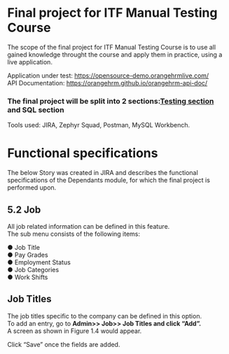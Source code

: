 # Final project for ITF Manual Testing Course
The scope of the final project for ITF Manual Testing Course is to use all gained knowledge throught the course and apply them in practice, using a live application.  

Application under test: https://opensource-demo.orangehrmlive.com/  
API Documentation: https://orangehrm.github.io/orangehrm-api-doc/  
### The final project will be split into 2 sections:[Testing section](https://github.com/razvan79/razvan79/blob/main/README.md##job-titles) and SQL section   
Tools used: JIRA, Zephyr Squad, Postman, MySQL Workbench.
# Functional specifications  
The below Story was created in JIRA and describes the functional specifications of the Dependants module, for which the final project is performed upon.
## 5.2 Job 
All job related information can be defined in this feature.  
The sub menu consists of the following items: 
 
●	Job Title  
●	Pay Grades   
●	Employment Status   
●	Job Categories   
●	Work Shifts   

## Job Titles 
 
The job titles specific to the company can be defined in this option.  
To add an entry, go to **Admin>> Job>> Job Titles and click “Add”.**   
A screen as shown in Figure 1.4 would appear.    
 
Click “Save” once the fields are added.  




